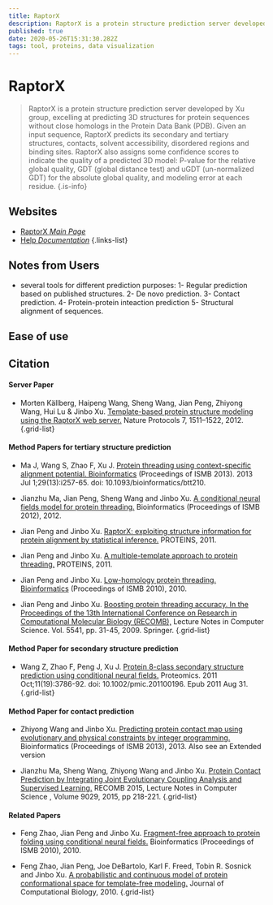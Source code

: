 ```yaml
---
title: RaptorX
description: RaptorX is a protein structure prediction server developed by Xu group, excelling at predicting 3D structures for protein sequences without close homologs in the Protein Data Bank (PDB).
published: true
date: 2020-05-26T15:31:30.282Z
tags: tool, proteins, data visualization
---
```


# RaptorX

> RaptorX is a protein structure prediction server developed by Xu group, excelling at predicting 3D structures for protein sequences without close homologs in the Protein Data Bank (PDB). Given an input sequence, RaptorX predicts its secondary and tertiary structures, contacts, solvent accessibility, disordered regions and binding sites. 
&NewLine;
RaptorX also assigns some confidence scores to indicate the quality of a predicted 3D model: P-value for the relative global quality, GDT (global distance test) and uGDT (un-normalized GDT) for the absolute global quality, and modeling error at each residue. 
{.is-info}



## Websites

- [RaptorX *Main Page*](http://raptorx.uchicago.edu/)
- [Help *Documentation*](http://raptorx.uchicago.edu/documentation/)
{.links-list}

## Notes from Users
- several tools for different prediction purposes:
	1- Regular prediction based on published structures.
  2- De novo prediction.
  3- Contact prediction.
  4- Protein-protein inteaction prediction
  5- Structural alignment of sequences.

## Ease of use

## Citation

#### Server Paper
- Morten Källberg, Haipeng Wang, Sheng Wang, Jian Peng, Zhiyong Wang, Hui Lu & Jinbo Xu. [Template-based protein structure modeling using the RaptorX web server.](https://www.nature.com/articles/nprot.2012.085) Nature Protocols 7, 1511–1522, 2012.
{.grid-list}

#### Method Papers for tertiary structure prediction
- Ma J, Wang S, Zhao F, Xu J. [Protein threading using context-specific alignment potential. Bioinformatics](https://academic.oup.com/bioinformatics/article/29/13/i257/187813) (Proceedings of ISMB 2013). 2013 Jul 1;29(13):i257-65. doi: 10.1093/bioinformatics/btt210.
- Jianzhu Ma, Jian Peng, Sheng Wang and Jinbo Xu. [A conditional neural fields model for protein threading.]() Bioinformatics (Proceedings of ISMB 2012), 2012.

- Jian Peng and Jinbo Xu. [RaptorX: exploiting structure information for protein alignment by statistical inference.]() PROTEINS, 2011.

- Jian Peng and Jinbo Xu. [A multiple-template approach to protein threading.]() PROTEINS, 2011.

- Jian Peng and Jinbo Xu. [Low-homology protein threading. Bioinformatics]() (Proceedings of ISMB 2010), 2010.

- Jian Peng and Jinbo Xu. [Boosting protein threading accuracy. In the Proceedings of the 13th International Conference on Research in Computational Molecular Biology (RECOMB),]() Lecture Notes in Computer Science. Vol. 5541, pp. 31-45, 2009. Springer.
{.grid-list}

#### Method Paper for secondary structure prediction
- Wang Z, Zhao F, Peng J, Xu J. [Protein 8-class secondary structure prediction using conditional neural fields.]() Proteomics. 2011 Oct;11(19):3786-92. doi: 10.1002/pmic.201100196. Epub 2011 Aug 31.
{.grid-list}
#### Method Paper for contact prediction
- Zhiyong Wang and Jinbo Xu. [Predicting protein contact map using evolutionary and physical constraints by integer programming.]() Bioinformatics (Proceedings of ISMB 2013), 2013. Also see an Extended version

- Jianzhu Ma, Sheng Wang, Zhiyong Wang and Jinbo Xu. [Protein Contact Prediction by Integrating Joint Evolutionary Coupling Analysis and Supervised Learning.]() RECOMB 2015, Lecture Notes in Computer Science , Volume 9029, 2015, pp 218-221.
{.grid-list}
#### Related Papers
- Feng Zhao, Jian Peng and Jinbo Xu. [Fragment-free approach to protein folding using conditional neural fields.]() Bioinformatics (Proceedings of ISMB 2010), 2010.

- Feng Zhao, Jian Peng, Joe DeBartolo, Karl F. Freed, Tobin R. Sosnick and Jinbo Xu. [A probabilistic and continuous model of protein conformational space for template-free modeling.]() Journal of Computational Biology, 2010.
{.grid-list}